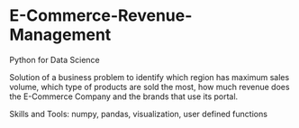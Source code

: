 # E-Commerce-Revenue-Management

Python for Data Science

Solution of a business problem to identify which region has maximum sales volume, which type of products are sold the most, how much revenue does the E-Commerce Company and the brands that use its portal.  

Skills and Tools: numpy, pandas, visualization, user defined functions
